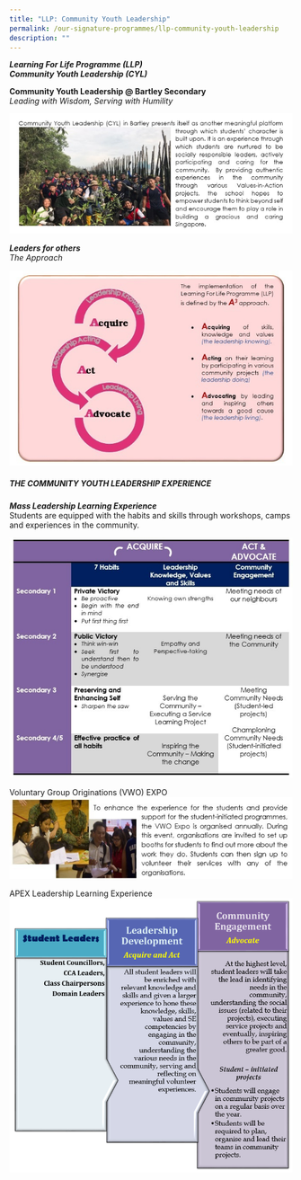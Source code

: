 ```yaml
---
title: "LLP: Community Youth Leadership"
permalink: /our-signature-programmes/llp-community-youth-leadership
description: ""
---
```

***Learning For Life Programme (LLP) <br>
Community Youth Leadership (CYL)***

**Community Youth Leadership @ Bartley Secondary** <br> *Leading with Wisdom, Serving with Humility*

![](/images/LLP%201.jpg)

***Leaders for others** <br>
The Approach*

![](/images/LLP%202.jpg)

##### THE COMMUNITY YOUTH LEADERSHIP EXPERIENCE

***Mass Leadership Learning Experience*** <br>
Students are equipped with the habits and skills through workshops, camps and experiences in the community.

![](/images/LLP%203.jpg)

Voluntary Group Originations (VWO) EXPO
![](/images/LLP%204.jpg)

APEX Leadership Learning Experience
![](/images/Apex%20Leadership%20Learning%20Experience.png)
